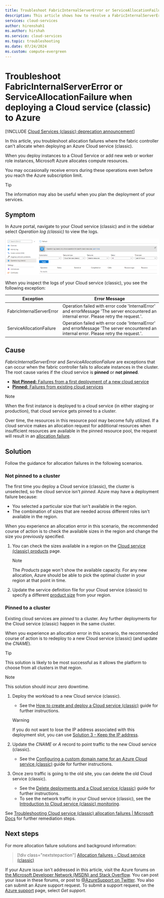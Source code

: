```yaml
---
title: Troubleshoot FabricInternalServerError or ServiceAllocationFailure when deploying a Cloud service (classic) to Azure | Microsoft Docs
description: This article shows how to resolve a FabricInternalServerError or ServiceAllocationFailure exception when deploying a Cloud service (classic) to Azure.
services: cloud-services
author: hirenshah1
ms.author: hirshah
ms.service: cloud-services
ms.topic: troubleshooting
ms.date: 07/24/2024
ms.custom: compute-evergreen
---
```


# Troubleshoot FabricInternalServerError or ServiceAllocationFailure when deploying a Cloud service (classic) to Azure

[!INCLUDE [Cloud Services (classic) deprecation announcement](includes/deprecation-announcement.md)]

In this article, you troubleshoot allocation failures where the fabric controller can't allocate when deploying an Azure Cloud service (classic).

When you deploy instances to a Cloud Service or add new web or worker role instances, Microsoft Azure allocates compute resources.

You may occasionally receive errors during these operations even before you reach the Azure subscription limit.

> [!TIP]
> The information may also be useful when you plan the deployment of your services.

## Symptom

In Azure portal, navigate to your Cloud service (classic) and in the sidebar select *Operation log (classic)* to view the logs.

![Image shows the Operation log (classic) blade.](./media/cloud-services-troubleshoot-fabric-internal-server-error/cloud-services-troubleshoot-allocation-logs.png)

When you inspect the logs of your Cloud service (classic), you see the following exception:

|Exception  |Error Message  |
|---------|---------|
FabricInternalServerError     |Operation failed with error code 'InternalError' and errorMessage 'The server encountered an internal error. Please retry the request.'.|
|ServiceAllocationFailure     |Operation failed with error code 'InternalError' and errorMessage 'The server encountered an internal error. Please retry the request.'.|

## Cause

*FabricInternalServerError* and *ServiceAllocationFailure* are exceptions that can occur when the fabric controller fails to allocate instances in the cluster. The root cause varies if the cloud service is **pinned** or **not pinned**.

- [**Not Pinned:** Failures from a first deployment of a new cloud service](#not-pinned-to-a-cluster)
- [**Pinned:** Failures from existing cloud services](#pinned-to-a-cluster)

> [!NOTE]
> When the first instance is deployed to a cloud service (in either staging or production), that cloud service gets pinned to a cluster.
>
> Over time, the resources in this resource pool may become fully utilized. If a cloud service makes an allocation request for additional resources when insufficient resources are available in the pinned resource pool, the request will result in an [allocation failure](cloud-services-allocation-failures.md).

## Solution

Follow the guidance for allocation failures in the following scenarios.

### Not pinned to a cluster

The first time you deploy a Cloud service (classic), the cluster is unselected, so the cloud service isn't *pinned*. Azure may have a deployment failure because:

- You selected a particular size that isn't available in the region.
- The combination of sizes that are needed across different roles isn't available in the region.

When you experience an allocation error in this scenario, the recommended course of action is to check the available sizes in the region and change the size you previously specified.

1. You can check the sizes available in a region on the [Cloud service (classic) products](https://azure.microsoft.com/global-infrastructure/services/?products=cloud-services) page.

    > [!NOTE]
    > The *Products* page won't show the available capacity. For any new allocation, Azure should be able to pick the optimal cluster in your region at that point in time.

1. Update the service definition file for your Cloud service (classic) to specify a different [product size](cloud-services-sizes-specs.md#configure-sizes-for-cloud-services) from your region.

### Pinned to a cluster

Existing cloud services are *pinned* to a cluster. Any further deployments for the Cloud service (classic) happen in the same cluster.

When you experience an allocation error in this scenario, the recommended course of action is to redeploy to a new Cloud service (classic) (and update the *CNAME*).

> [!TIP]
> This solution is likely to be most successful as it allows the platform to choose from all clusters in that region.

> [!NOTE]
> This solution should incur zero downtime.

1. Deploy the workload to a new Cloud service (classic).
    - See the [How to create and deploy a Cloud service (classic)](cloud-services-how-to-create-deploy-portal.md) guide for further instructions.

    > [!WARNING]
    > If you do not want to lose the IP address associated with this deployment slot, you can use [Solution 3 - Keep the IP address](cloud-services-allocation-failures.md#solutions).

1. Update the *CNAME* or *A* record to point traffic to the new Cloud service (classic).
    - See the [Configuring a custom domain name for an Azure Cloud service (classic)](cloud-services-custom-domain-name-portal.md#understand-cname-and-a-records) guide for further instructions.

1. Once zero traffic is going to the old site, you can delete the old Cloud service (classic).
    - See the [Delete deployments and a Cloud service (classic)](cloud-services-how-to-manage-portal.md#delete-deployments-and-a-cloud-service) guide for further instructions.
    - To see the network traffic in your Cloud service (classic), see the [Introduction to Cloud service (classic) monitoring](cloud-services-how-to-monitor.md).

See [Troubleshooting Cloud service (classic) allocation failures | Microsoft Docs](cloud-services-allocation-failures.md#common-issues) for further remediation steps.

## Next steps

For more allocation failure solutions and background information:

> [!div class="nextstepaction"]
> [Allocation failures - Cloud service (classic)](cloud-services-allocation-failures.md)

If your Azure issue isn't addressed in this article, visit the Azure forums on [the Microsoft Developer Network (MSDN) and Stack Overflow](https://azure.microsoft.com/support/forums/). You can post your issue in these forums, or post to [@AzureSupport on Twitter](https://twitter.com/AzureSupport). You also can submit an Azure support request. To submit a support request, on the [Azure support](https://azure.microsoft.com/support/options/) page, select *Get support*.
